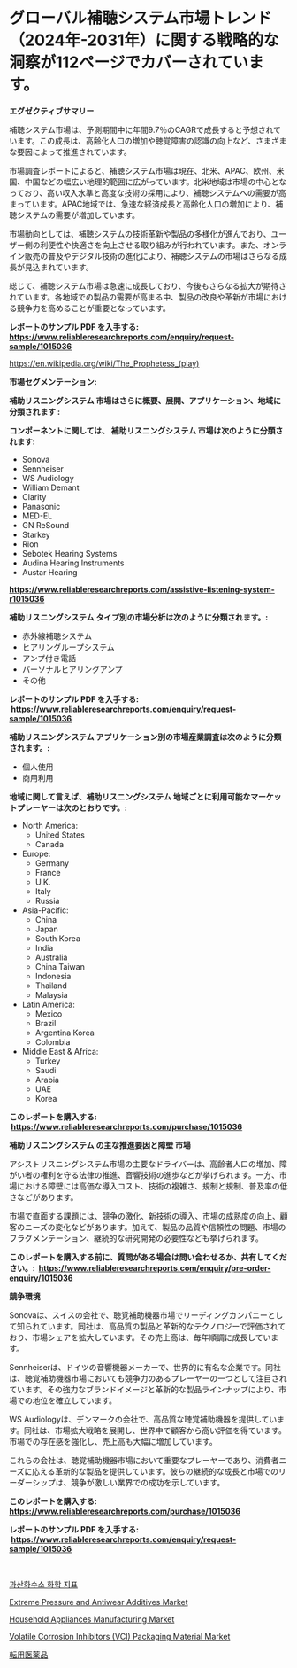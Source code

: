 <p><h1>グローバル補聴システム市場トレンド（2024年-2031年）に関する戦略的な洞察が112ページでカバーされています。</h1></p><p><strong>エグゼクティブサマリー</strong></p>
<p><p>補聴システム市場は、予測期間中に年間9.7％のCAGRで成長すると予想されています。この成長は、高齢化人口の増加や聴覚障害の認識の向上など、さまざまな要因によって推進されています。</p><p>市場調査レポートによると、補聴システム市場は現在、北米、APAC、欧州、米国、中国などの幅広い地理的範囲に広がっています。北米地域は市場の中心となっており、高い収入水準と高度な技術の採用により、補聴システムへの需要が高まっています。APAC地域では、急速な経済成長と高齢化人口の増加により、補聴システムの需要が増加しています。</p><p>市場動向としては、補聴システムの技術革新や製品の多様化が進んでおり、ユーザー側の利便性や快適さを向上させる取り組みが行われています。また、オンライン販売の普及やデジタル技術の進化により、補聴システムの市場はさらなる成長が見込まれています。</p><p>総じて、補聴システム市場は急速に成長しており、今後もさらなる拡大が期待されています。各地域での製品の需要が高まる中、製品の改良や革新が市場における競争力を高めることが重要となっています。</p></p>
<p><strong>レポートのサンプル PDF を入手する: <a href="https://www.reliableresearchreports.com/enquiry/request-sample/1015036">https://www.reliableresearchreports.com/enquiry/request-sample/1015036</a></strong></p>
<p><a href="https://en.wikipedia.org/wiki/The_Prophetess_(play)">https://en.wikipedia.org/wiki/The_Prophetess_(play)</a></p>
<p><strong>市場セグメンテーション:</strong></p>
<p><strong> 補助リスニングシステム 市場はさらに概要、展開、アプリケーション、地域に分類されます :</strong></p>
<p><strong>コンポーネントに関しては、 補助リスニングシステム 市場は次のように分類されます: &nbsp;</strong></p>
<p><ul><li>Sonova</li><li>Sennheiser</li><li>WS Audiology</li><li>William Demant</li><li>Clarity</li><li>Panasonic</li><li>MED-EL</li><li>GN ReSound</li><li>Starkey</li><li>Rion</li><li>Sebotek Hearing Systems</li><li>Audina Hearing Instruments</li><li>Austar Hearing</li></ul></p>
<p><strong><a href="https://www.reliableresearchreports.com/assistive-listening-system-r1015036">https://www.reliableresearchreports.com/assistive-listening-system-r1015036</a></strong></p>
<p><strong> 補助リスニングシステム タイプ別の市場分析は次のように分類されます。:</strong></p>
<p><ul><li>赤外線補聴システム</li><li>ヒアリングループシステム</li><li>アンプ付き電話</li><li>パーソナルヒアリングアンプ</li><li>その他</li></ul></p>
<p><strong>レポートのサンプル PDF を入手する: &nbsp;<a href="https://www.reliableresearchreports.com/enquiry/request-sample/1015036">https://www.reliableresearchreports.com/enquiry/request-sample/1015036</a></strong></p>
<p><strong> 補助リスニングシステム アプリケーション別の市場産業調査は次のように分類されます。:</strong></p>
<p><ul><li>個人使用</li><li>商用利用</li></ul></p>
<p><strong>地域に関して言えば、補助リスニングシステム 地域ごとに利用可能なマーケットプレーヤーは次のとおりです。:</strong></p>
<p><ul>
    <li>
        North America:
        <ul>
            <li>United States</li>
            <li>Canada</li>
        </ul>
    </li>
    <li>
        Europe:
        <ul>
            <li>Germany</li>
            <li>France</li>
            <li>U.K.</li>
            <li>Italy</li>
            <li>Russia</li>
        </ul>
    </li>
    <li>
        Asia-Pacific:
        <ul>
            <li>China</li>
            <li>Japan</li>
            <li>South Korea</li>
            <li>India</li>
            <li>Australia</li>
            <li>China Taiwan</li>
            <li>Indonesia</li>
            <li>Thailand</li>
            <li>Malaysia</li>
        </ul>
    </li>
    <li>
        Latin America:
        <ul>
            <li>Mexico</li>
            <li>Brazil</li>
            <li>Argentina Korea</li>
            <li>Colombia</li>
        </ul>
    </li>
    <li>
        Middle East & Africa:
        <ul>
            <li>Turkey</li>
            <li>Saudi</li>
            <li>Arabia</li>
            <li>UAE</li>
            <li>Korea</li>
        </ul>
    </li>
    </ul></p>
<p><strong>このレポートを購入する: &nbsp;<a href="https://www.reliableresearchreports.com/purchase/1015036">https://www.reliableresearchreports.com/purchase/1015036</a></strong></p>
<p><strong>補助リスニングシステム の主な推進要因と障壁 市場</strong></p>
<p><p>アシストリスニングシステム市場の主要なドライバーは、高齢者人口の増加、障がい者の権利を守る法律の推進、音響技術の進歩などが挙げられます。一方、市場における障壁には高価な導入コスト、技術の複雑さ、規制と規制、普及率の低さなどがあります。</p><p>市場で直面する課題には、競争の激化、新技術の導入、市場の成熟度の向上、顧客のニーズの変化などがあります。加えて、製品の品質や信頼性の問題、市場のフラグメンテーション、継続的な研究開発の必要性なども挙げられます。</p></p>
<p><strong>このレポートを購入する前に、質問がある場合は問い合わせるか、共有してください。:&nbsp; <a href="https://www.reliableresearchreports.com/enquiry/pre-order-enquiry/1015036">https://www.reliableresearchreports.com/enquiry/pre-order-enquiry/1015036</a></strong></p>
<p><strong>競争環境</strong></p>
<p><p>Sonovaは、スイスの会社で、聴覚補助機器市場でリーディングカンパニーとして知られています。同社は、高品質の製品と革新的なテクノロジーで評価されており、市場シェアを拡大しています。その売上高は、毎年順調に成長しています。</p><p>Sennheiserは、ドイツの音響機器メーカーで、世界的に有名な企業です。同社は、聴覚補助機器市場においても競争力のあるプレーヤーの一つとして注目されています。その強力なブランドイメージと革新的な製品ラインナップにより、市場での地位を確立しています。</p><p>WS Audiologyは、デンマークの会社で、高品質な聴覚補助機器を提供しています。同社は、市場拡大戦略を展開し、世界中で顧客から高い評価を得ています。市場での存在感を強化し、売上高も大幅に増加しています。</p><p>これらの会社は、聴覚補助機器市場において重要なプレーヤーであり、消費者ニーズに応える革新的な製品を提供しています。彼らの継続的な成長と市場でのリーダーシップは、競争が激しい業界での成功を示しています。</p></p>
<p><strong>このレポートを購入する: &nbsp; <a href="https://www.reliableresearchreports.com/purchase/1015036">https://www.reliableresearchreports.com/purchase/1015036</a></strong></p>
<p><strong>レポートのサンプル PDF を入手する: &nbsp;<a href="https://www.reliableresearchreports.com/enquiry/request-sample/1015036">https://www.reliableresearchreports.com/enquiry/request-sample/1015036</a></strong><strong></strong></p>
<p>&nbsp;</p>
<p><p><a href="https://github.com/LuckeyCorbin/Market-Research-Report-List-2/blob/main/133602627304.md">과산화수소 화학 지표</a></p><p><a href="https://github.com/jasminebabez/Market-Research-Report-List-1/blob/main/extreme-pressure-and-antiwear-additives-market.md">Extreme Pressure and Antiwear Additives Market</a></p><p><a href="https://issuu.com/reportprime-2/docs/household-appliances-manufacturing-market-size-203">Household Appliances Manufacturing Market</a></p><p><a href="https://github.com/ChiragRP21/Market-Research-Report-List-5/blob/main/volatile-corrosion-inhibitors-vci-packaging-material-market.md">Volatile Corrosion Inhibitors (VCI) Packaging Material Market</a></p><p><a href="https://github.com/zjkmgcs938405/Market-Research-Report-List-3/blob/main/401745719926.md">転用医薬品</a></p></p>